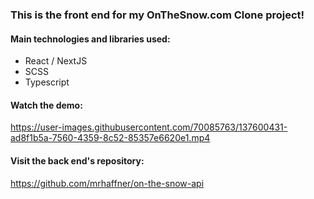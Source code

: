 ### This is the front end for my OnTheSnow.com Clone project!

#### Main technologies and libraries used:

- React / NextJS
- SCSS
- Typescript

#### Watch the demo:

https://user-images.githubusercontent.com/70085763/137600431-ad8f1b5a-7560-4359-8c52-85357e6620e1.mp4

#### Visit the back end's repository:

https://github.com/mrhaffner/on-the-snow-api
